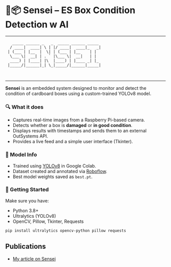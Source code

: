 # 🧠📦 Sensei – ES Box Condition Detection w AI
---
```
   _____ ______ _   _  _____ ______ _____  
  / ____|  ____| \ | |/ ____|  ____|_   _| 
 | (___ | |__  |  \| | (___ | |__    | |   
  \___ \|  __| | . ` |\___ \|  __|   | |   
  ____) | |____| |\  |____) | |____ _| |_  
 |_____/|______|_| \_|_____/|______|_____| 
                                           
                                           
```

---
**Sensei** is an embedded system designed to monitor and detect the condition of cardboard boxes using a custom-trained YOLOv8 model.

### 🔍 What it does
- Captures real-time images from a Raspberry Pi-based camera.
- Detects whether a box is **damaged** or **in good condition**.
- Displays results with timestamps and sends them to an external OutSystems API.
- Provides a live feed and a simple user interface (Tkinter).

### 🧠 Model Info
- Trained using [YOLOv8](https://github.com/ultralytics/ultralytics) in Google Colab.
- Dataset created and annotated via [Roboflow](https://roboflow.com).
- Best model weights saved as `best.pt`.



### 🚀 Getting Started
Make sure you have:
- Python 3.8+
- Ultralytics (YOLOv8)
- OpenCV, Pillow, Tkinter, Requests

```bash
pip install ultralytics opencv-python pillow requests
```
## Publications

- [My article on Sensei ]([https://media.licdn.com/dms/document/media/v2/D4D2DAQFMQjEvsGZRWA/profile-treasury-document-pdf-analyzed/B4DZUel3y7HIAk-/0/1739975003673?e=1754524800&v=beta&t=fIbaEfO_92AYDacqnKNckN6EdV73JdBM2zI5mCyoH4](https://media.licdn.com/dms/document/media/v2/D4D2DAQFMQjEvsGZRWA/profile-treasury-document-pdf-analyzed/B4DZUel3y7HIAk-/0/1739975003673?e=1754524800&v=beta&t=fIbaEfO_92AYDacqnKNckN6EdV73JdBM2zI5mCyoHq4))

